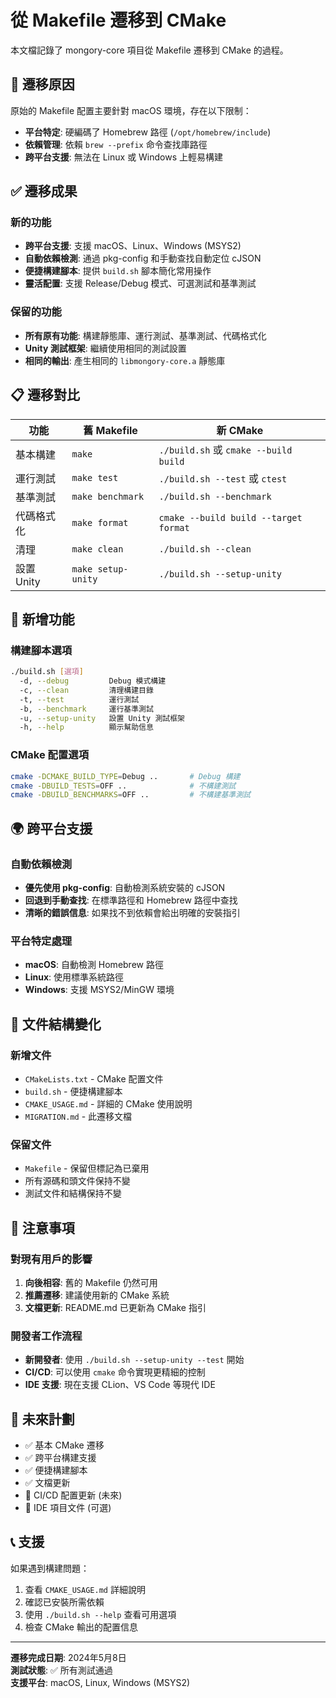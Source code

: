 # 從 Makefile 遷移到 CMake

本文檔記錄了 mongory-core 項目從 Makefile 遷移到 CMake 的過程。

## 🚀 遷移原因

原始的 Makefile 配置主要針對 macOS 環境，存在以下限制：

- **平台特定**: 硬編碼了 Homebrew 路徑 (`/opt/homebrew/include`)
- **依賴管理**: 依賴 `brew --prefix` 命令查找庫路徑
- **跨平台支援**: 無法在 Linux 或 Windows 上輕易構建

## ✅ 遷移成果

### 新的功能
- **跨平台支援**: 支援 macOS、Linux、Windows (MSYS2)
- **自動依賴檢測**: 通過 pkg-config 和手動查找自動定位 cJSON
- **便捷構建腳本**: 提供 `build.sh` 腳本簡化常用操作
- **靈活配置**: 支援 Release/Debug 模式、可選測試和基準測試

### 保留的功能
- **所有原有功能**: 構建靜態庫、運行測試、基準測試、代碼格式化
- **Unity 測試框架**: 繼續使用相同的測試設置
- **相同的輸出**: 產生相同的 `libmongory-core.a` 靜態庫

## 📋 遷移對比

| 功能 | 舊 Makefile | 新 CMake |
|------|-------------|----------|
| 基本構建 | `make` | `./build.sh` 或 `cmake --build build` |
| 運行測試 | `make test` | `./build.sh --test` 或 `ctest` |
| 基準測試 | `make benchmark` | `./build.sh --benchmark` |
| 代碼格式化 | `make format` | `cmake --build build --target format` |
| 清理 | `make clean` | `./build.sh --clean` |
| 設置 Unity | `make setup-unity` | `./build.sh --setup-unity` |

## 🔧 新增功能

### 構建腳本選項
```bash
./build.sh [選項]
  -d, --debug         Debug 模式構建
  -c, --clean         清理構建目錄
  -t, --test          運行測試
  -b, --benchmark     運行基準測試
  -u, --setup-unity   設置 Unity 測試框架
  -h, --help          顯示幫助信息
```

### CMake 配置選項
```bash
cmake -DCMAKE_BUILD_TYPE=Debug ..       # Debug 構建
cmake -DBUILD_TESTS=OFF ..              # 不構建測試
cmake -DBUILD_BENCHMARKS=OFF ..         # 不構建基準測試
```

## 🌍 跨平台支援

### 自動依賴檢測
- **優先使用 pkg-config**: 自動檢測系統安裝的 cJSON
- **回退到手動查找**: 在標準路徑和 Homebrew 路徑中查找
- **清晰的錯誤信息**: 如果找不到依賴會給出明確的安裝指引

### 平台特定處理
- **macOS**: 自動檢測 Homebrew 路徑
- **Linux**: 使用標準系統路徑
- **Windows**: 支援 MSYS2/MinGW 環境

## 📁 文件結構變化

### 新增文件
- `CMakeLists.txt` - CMake 配置文件
- `build.sh` - 便捷構建腳本
- `CMAKE_USAGE.md` - 詳細的 CMake 使用說明
- `MIGRATION.md` - 此遷移文檔

### 保留文件
- `Makefile` - 保留但標記為已棄用
- 所有源碼和頭文件保持不變
- 測試文件和結構保持不變

## 🚨 注意事項

### 對現有用戶的影響
1. **向後相容**: 舊的 Makefile 仍然可用
2. **推薦遷移**: 建議使用新的 CMake 系統
3. **文檔更新**: README.md 已更新為 CMake 指引

### 開發者工作流程
- **新開發者**: 使用 `./build.sh --setup-unity --test` 開始
- **CI/CD**: 可以使用 `cmake` 命令實現更精細的控制
- **IDE 支援**: 現在支援 CLion、VS Code 等現代 IDE

## 🎯 未來計劃

- ✅ 基本 CMake 遷移
- ✅ 跨平台構建支援
- ✅ 便捷構建腳本
- ✅ 文檔更新
- 🔄 CI/CD 配置更新 (未來)
- 🔄 IDE 項目文件 (可選)

## 📞 支援

如果遇到構建問題：

1. 查看 `CMAKE_USAGE.md` 詳細說明
2. 確認已安裝所需依賴
3. 使用 `./build.sh --help` 查看可用選項
4. 檢查 CMake 輸出的配置信息

---

**遷移完成日期**: 2024年5月8日  
**測試狀態**: ✅ 所有測試通過  
**支援平台**: macOS, Linux, Windows (MSYS2)